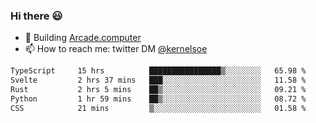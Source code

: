### Hi there 😃

- 🔨 Building [Arcade.computer](https://arcade.computer)
- 📫 How to reach me: twitter DM [@kernelsoe](https://twitter.com/kernelsoe)

<!--START_SECTION:waka-->

```txt
TypeScript     15 hrs          ████████████████▒░░░░░░░░   65.98 %
Svelte         2 hrs 37 mins   ███░░░░░░░░░░░░░░░░░░░░░░   11.58 %
Rust           2 hrs 5 mins    ██▒░░░░░░░░░░░░░░░░░░░░░░   09.21 %
Python         1 hr 59 mins    ██▒░░░░░░░░░░░░░░░░░░░░░░   08.72 %
CSS            21 mins         ▒░░░░░░░░░░░░░░░░░░░░░░░░   01.58 %
```

<!--END_SECTION:waka-->
